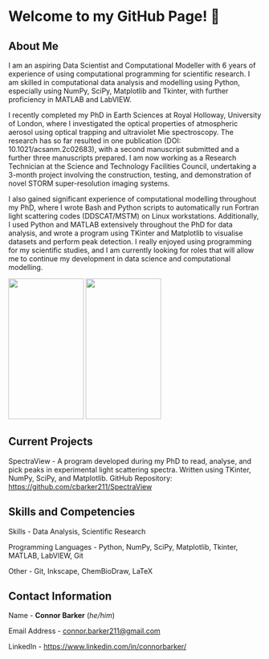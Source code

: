 # Welcome to my GitHub Page! 👋

## About Me

I am an aspiring Data Scientist and Computational Modeller with 6 years of experience of using computational programming for scientific research. I am skilled in computational data analysis and modelling using Python, especially using NumPy, SciPy, Matplotlib and Tkinter, with further proficiency in MATLAB and LabVIEW.

I recently completed my PhD in Earth Sciences at Royal Holloway, University of London, where I investigated the optical properties of atmospheric aerosol using optical trapping and ultraviolet Mie spectroscopy. The research has so far resulted in one publication (DOI: 10.1021/acsanm.2c02683), with a second manuscript submitted and a further three manuscripts prepared. I am now working as a Research Technician at the Science and Technology Facilities Council, undertaking a 3-month project involving the construction, testing, and demonstration of novel STORM super-resolution imaging systems. 

I also gained significant experience of computational modelling throughout my PhD, where I wrote Bash and Python scripts to automatically run Fortran light scattering codes (DDSCAT/MSTM) on Linux workstations. Additionally, I used Python and MATLAB extensively throughout the PhD for data analysis, and wrote a program using TKinter and Matplotlib to visualise datasets and perform peak detection. I really enjoyed using programming for my scientific studies, and I am currently looking for roles that will allow me to continue my development in data science and computational modelling.

<img src="https://user-images.githubusercontent.com/51411120/221410345-2fea7525-eb79-43fd-bb0f-b514126fc787.png" width="150" height="280">

<img src="https://user-images.githubusercontent.com/51411120/221410432-29e5b4ed-fe5c-445d-885c-c00d585c720a.png" width="150" height="280">

## Current Projects

SpectraView - A program developed during my PhD to read, analyse, and pick peaks in experimental light scattering spectra. Written using TKinter, NumPy, SciPy, and Matplotlib. GitHub Repository: https://github.com/cbarker211/SpectraView

## Skills and Competencies

Skills - Data Analysis, Scientific Research

Programming Languages - Python, NumPy, SciPy, Matplotlib, Tkinter, MATLAB, LabVIEW, Git

Other - Git, Inkscape, ChemBioDraw, LaTeX

## Contact Information

Name - **Connor Barker** (*he/him*)

Email Address - connor.barker211@gmail.com

LinkedIn - https://www.linkedin.com/in/connorbarker/
